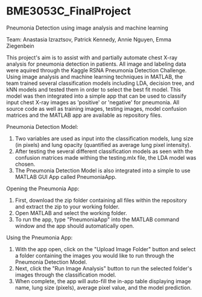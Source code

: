 # BME3053C_FinalProject
Pneumonia Detection using image analysis and machine learning

Team: Anastasia Izraztsov, Patrick Kennedy, Annie Nguyen, Emma Ziegenbein

This project's aim is to assist with and partially automate chest X-ray analysis for pneumonia detection in patients. All image and labeling data were aquired through the Kaggle RSNA Pneumonia Detection Challenge. Using image analysis and machine learning techniques in MATLAB, the team trained several classification models including LDA, decision tree, and kNN models and tested them in order to select the best fit model. This model was then integrated into a simple app that can be used to classify input chest X-ray images as 'positive' or 'negative' for pneumonia. All source code as well as training images, testing images, model confusion matrices and the MATLAB app are available as repository files.

Pneumonia Detection Model:
  1. Two variables are used as input into the classification models, lung size (in pixels) and lung opacity (quantified as average lung pixel intensity).
  2. After testing the several different classification models as seen with the confusion matrices made withing the testing.mlx file, the LDA model was chosen.
  3. The Pneumonia Detection Model is also integrated into a simple to use MATLAB GUI App called PneumoniaApp.

Opening the Pneumonia App:
  1. First, download the zip folder containing all files within the repository and extract the zip to your working folder.
  2. Open MATLAB and select the working folder.
  3. To run the app, type "PneumoniaApp" into the MATLAB command window and the app should automatically open.

Using the Pneumonia App:
  1. With the app open, click on the "Upload Image Folder" button and select a folder containing the images you would like to run through the Pneumonia Detection Model.
  2. Next, click the "Run Image Analysis" button to run the selected folder's images through the classification model.
  3. When complete, the app will auto-fill the in-app table displaying image name, lung size (pixels), average pixel value, and the model prediction.
